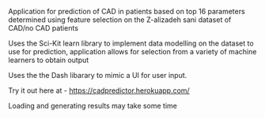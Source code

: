 Application for prediction of CAD in patients based on top 16 parameters determined using feature selection on the Z-alizadeh sani dataset of CAD/no CAD patients

Uses the Sci-Kit learn library to implement data modelling on the dataset to use for prediction, application allows for selection from a variety of machine learners to obtain output

Uses the the Dash libarary to mimic a UI for user input.

Try it out here at - https://cadpredictor.herokuapp.com/

Loading and generating results may take some time